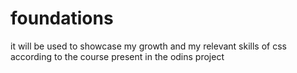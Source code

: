 # foundations
it will be used to showcase my growth and my relevant skills of css according to the course present in the odins project
